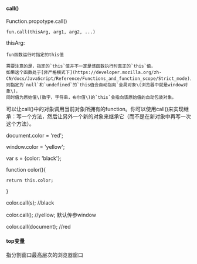 #### call\(\)

Function.propotype.call\(\)

`fun.call(thisArg, arg1, arg2, ...)`

thisArg:

    fun函数运行时指定的this值

    需要注意的是，指定的`this`值并不一定是该函数执行时真正的`this`值，
    如果这个函数处于[非严格模式下](https://developer.mozilla.org/zh-CN/docs/JavaScript/Reference/Functions_and_function_scope/Strict_mode)，
    则指定为`null`和`undefined`的`this值会自动指向`全局对象\(浏览器中就是window对象\)，
    同时值为原始值\(数字，字符串，布尔值\)的`this`会指向该原始值的自动包装对象。

可以让call\(\)中的对象调用当前对象所拥有的function。你可以使用call\(\)来实现继承：写一个方法，然后让另外一个新的对象来继承它（而不是在新对象中再写一次这个方法）。

document.color = 'red';

window.color = 'yellow';

var s = {color: 'black'};

function color\(\){

	return this.color;

}

color.call\(s\);  //black

color.call\(\);  //yellow;   默认传参window

color.call\(document\);    //red



#### **top变量**

指分割窗口最高层次的浏览器窗口





